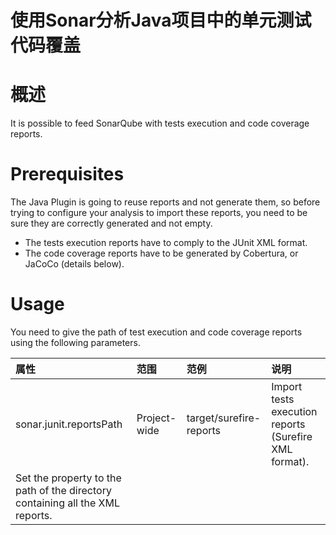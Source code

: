 使用Sonar分析Java项目中的单元测试代码覆盖
======================================

# 概述
It is possible to feed SonarQube with tests execution and code coverage reports.

# Prerequisites
The Java Plugin is going to reuse reports and not generate them, so before trying to configure your analysis to import these reports, you need to be sure they are correctly generated and not empty.
- The tests execution reports have to comply to the JUnit XML format.
- The code coverage reports have to be generated by Cobertura, or JaCoCo (details below).

# Usage
You need to give the path of test execution and code coverage reports using the following parameters.

|属性|范围|范例|说明|
|:---|:--|:---|:---|
|sonar.junit.reportsPath|Project-wide|target/surefire-reports|Import tests execution reports (Surefire XML format).
Set the property to the path of the directory containing all the XML reports.|
